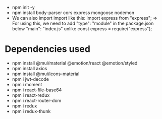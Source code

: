 - npm init -y
- npm install body-parser cors express mongoose nodemon
- We can also import import like this:
  import express from "express"; => For using this, we need to add "type": "module" in the package.json below "main": "index.js"
  unlike const express = require("express");

# Dependencies used

- npm install @mui/material @emotion/react @emotion/styled
- npm install axios
- npm install @mui/icons-material
- npm i jwt-decode
- npm i moment
- npm i react-file-base64
- npm i react-redux
- npm i react-router-dom
- npm i redux
- npm i redux-thunk
